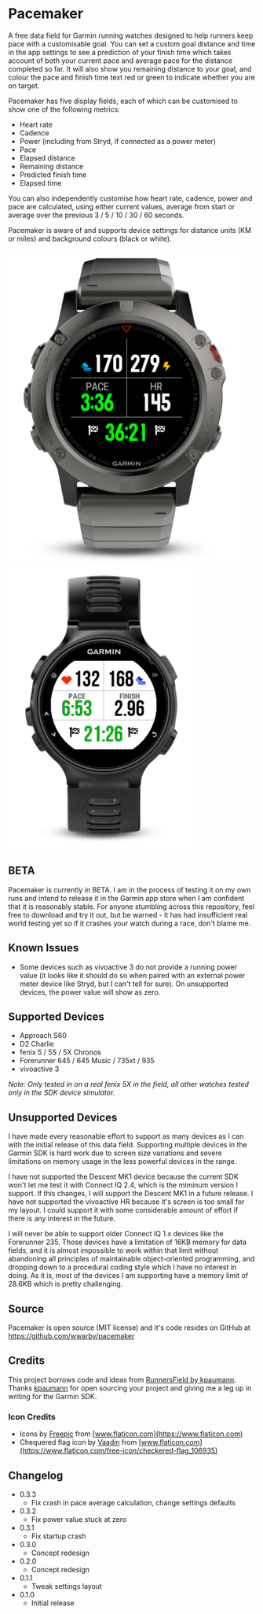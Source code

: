 # Pacemaker

A free data field for Garmin running watches designed to help runners keep pace with a customisable goal. You can set a
custom goal distance and time in the app settings to see a prediction of your finish time which takes account of both
your current pace and average pace for the distance completed so far. It will also show you remaining distance to your
goal, and colour the pace and finish time text red or green to indicate whether you are on target.

Pacemaker has five display fields, each of which can be customised to show one of the following metrics:
- Heart rate
- Cadence
- Power (including from Stryd, if connected as a power meter)
- Pace
- Elapsed distance
- Remaining distance
- Predicted finish time
- Elapsed time

You can also independently customise how heart rate, cadence, power and pace are calculated, using either current values,
average from start or average over the previous 3 / 5 / 10 / 30 / 60 seconds.

Pacemaker is aware of and supports device settings for distance units (KM or miles) and background colours (black or white).

![Screenshot Light](/supporting-files/screenshots/screenshot-1.png) ![Screenshot Dark](/supporting-files/screenshots/screenshot-2.png)

## BETA
Pacemaker is currently in BETA. I am in the process of testing it on my own runs and intend to release it in the Garmin
app store when I am confident that it is reasonably stable. For anyone stumbling across this repository, feel free to
download and try it out, but be warned - it has had insufficient real world testing yet so if it crashes your watch during
a race, don't blame me.

## Known Issues
- Some devices such as vivoactive 3 do not provide a running power value (it looks like it should do so when paired with an external
power meter device like Stryd, but I can't tell for sure). On unsupported devices, the power value will show as zero.

## Supported Devices
- Approach S60
- D2 Charlie
- fenix 5 / 5S / 5X Chronos
- Forerunner 645 / 645 Music / 735xt / 935
- vivoactive 3

*Note: Only tested in on a real fenix 5X in the field, all other watches tested only in the SDK device simulator.*

## Unsupported Devices
I have made every reasonable effort to support as many devices as I can with the initial release of this data field.
Supporting multiple devices in the Garmin SDK is hard work due to screen size variations and severe limitations on memory usage
in the less powerful devices in the range.

I have not supported the Descent MK1 device because the current SDK won't let me
test it with Connect IQ 2.4, which is the miminum version I support. If this changes, I will support the Descent MK1 in a future
release. I have not supported the vivoactive HR because it's screen is too small for my layout. I could support it with some
considerable amount of effort if there is any interest in the future.

I will never be able to support older Connect IQ 1.x devices like the Forerunner 235. Those devices have a limitation of
16KB memory for data fields, and it is almost impossible to work within that limit without abandoning all principles
of maintainable object-oriented programming, and dropping down to a procedural coding style which I have no interest in doing.
As it is, most of the devices I am supporting have a memory limit of 28.6KB which is pretty challenging.

## Source
Pacemaker is open source (MIT license) and it's code resides on GitHub at https://github.com/wwarby/pacemaker

## Credits
This project borrows code and ideas from [RunnersField by kpaumann](https://github.com/kopa/RunnersField).
Thanks [kpaumann](https://apps.garmin.com/en-GB/developer/ab0f2743-88d2-4f32-9fb0-5fc8ba61e55a/apps) for open sourcing
your project and giving me a leg up in writing for the Garmin SDK.

### Icon Credits
- Icons by [Freepic](https://www.flaticon.com/authors/freepik) from [www.flaticon.com](https://www.flaticon.com)
- Chequered flag icon by [Vaadin](https://www.flaticon.com/authors/vaadin) from [www.flaticon.com](https://www.flaticon.com/free-icon/checkered-flag_106935)

## Changelog
- 0.3.3
  - Fix crash in pace average calculation, change settings defaults
- 0.3.2
  - Fix power value stuck at zero
- 0.3.1
  - Fix startup crash
- 0.3.0
  - Concept redesign
- 0.2.0
  - Concept redesign
- 0.1.1
  - Tweak settings layout
- 0.1.0
  - Initial release